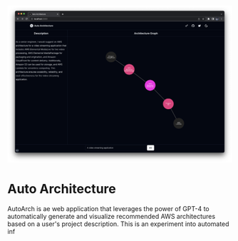 ![alt text](https://github.com/jrgood01/AutoArch/blob/main/screenshot.png)

# Auto Architecture
AutoArch is ae web application that leverages the power of GPT-4 to automatically generate and visualize recommended AWS architectures based on a user's project description. This is an experiment into automated inf
